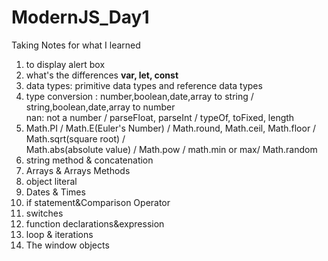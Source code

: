 # ModernJS_Day1
 Taking Notes for what I learned

001. to display alert box
002. what's the differences <strong>var, let, const</strong>
003. data types: primitive data types and reference data types 
004. type conversion : number,boolean,date,array to string / string,boolean,date,array to number<br>
     nan: not a number / parseFloat, parseInt / typeOf, toFixed, length 
005. Math.PI / Math.E(Euler's Number) / Math.round, Math.ceil, Math.floor / Math.sqrt(square root) / <br>
     Math.abs(absolute value) / Math.pow / math.min or max/ Math.random
006. string method & concatenation
007. Arrays & Arrays Methods
008. object literal
009. Dates & Times
010. if statement&Comparison Operator
011. switches
012. function declarations&expression
013. loop & iterations
014. The window objects

 
